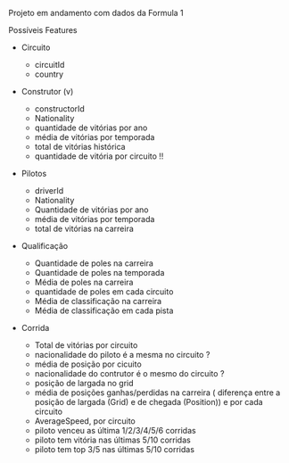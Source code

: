 Projeto em andamento com dados da Formula 1

Possíveis Features 
*  Circuito
    - circuitId
    - country

*  Construtor (v)
    - constructorId
    - Nationality
    - quantidade de vitórias por ano
    - média de vitórias por temporada
    - total de vitórias histórica
    - quantidade de vitória por circuito !!

*  Pilotos
    - driverId
    - Nationality
    - Quantidade de vitórias por ano
    - média de vitórias por temporada
    - total de vitórias na carreira 

*  Qualificação
    - Quantidade de poles na carreira
    - Quantidade de poles na temporada
    - Média de poles na carreira
    - quantidade de poles em cada circuito
    - Média de classificação na carreira
    - Média de classificação em cada pista

*  Corrida
    - Total de vitórias por circuito
    - nacionalidade do piloto é a mesma no circuito ?
    - média de posição por cicuito
    - nacionalidade do contrutor é o mesmo do circuito ?
    - posição de largada no grid
    - média de posições ganhas/perdidas na carreira ( diferença entre a posição de largada (Grid) e de chegada (Position)) e por cada circuito
    - AverageSpeed, por circuito
    - piloto venceu as última 1/2/3/4/5/6 corridas 
    - piloto tem vitória nas últimas 5/10 corridas 
    - piloto tem top 3/5 nas últimas 5/10 corridas